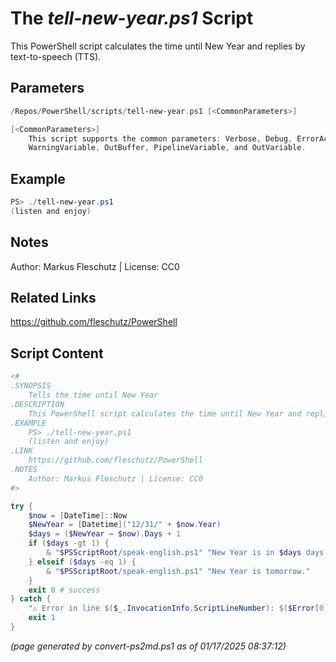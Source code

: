 The *tell-new-year.ps1* Script
===========================

This PowerShell script calculates the time until New Year and replies by text-to-speech (TTS).

Parameters
----------
```powershell
/Repos/PowerShell/scripts/tell-new-year.ps1 [<CommonParameters>]

[<CommonParameters>]
    This script supports the common parameters: Verbose, Debug, ErrorAction, ErrorVariable, WarningAction, 
    WarningVariable, OutBuffer, PipelineVariable, and OutVariable.
```

Example
-------
```powershell
PS> ./tell-new-year.ps1
(listen and enjoy)

```

Notes
-----
Author: Markus Fleschutz | License: CC0

Related Links
-------------
https://github.com/fleschutz/PowerShell

Script Content
--------------
```powershell
<#
.SYNOPSIS
	Tells the time until New Year
.DESCRIPTION
	This PowerShell script calculates the time until New Year and replies by text-to-speech (TTS).
.EXAMPLE
	PS> ./tell-new-year.ps1
	(listen and enjoy)
.LINK
	https://github.com/fleschutz/PowerShell
.NOTES
	Author: Markus Fleschutz | License: CC0
#>

try {
	$now = [DateTime]::Now
	$NewYear = [Datetime]("12/31/" + $now.Year)
	$days = ($NewYear – $now).Days + 1
	if ($days -gt 1) {
		& "$PSScriptRoot/speak-english.ps1" "New Year is in $days days."
	} elseif ($days -eq 1) {
		& "$PSScriptRoot/speak-english.ps1" "New Year is tomorrow."
	}
	exit 0 # success
} catch {
	"⚠️ Error in line $($_.InvocationInfo.ScriptLineNumber): $($Error[0])"
	exit 1
}
```

*(page generated by convert-ps2md.ps1 as of 01/17/2025 08:37:12)*
